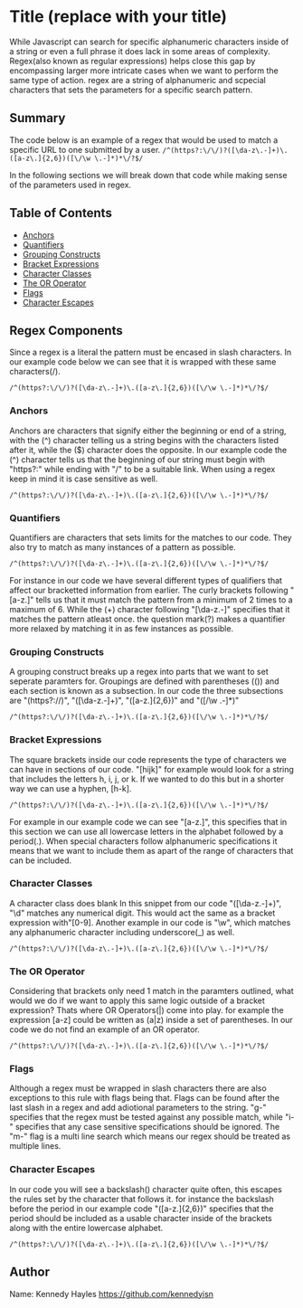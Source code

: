 # Title (replace with your title)

While Javascript can search for specific alphanumeric characters inside of a string or even a full phrase it does lack in some areas of complexity.  Regex(also known as regular expressions) helps close this gap by encompassing larger more intricate cases when we want to perform the same type of action. regex are a string of alphanumeric and scpecial characters that sets the parameters for a specific search pattern.

## Summary

The code below is an example of a regex that would be used to match a specific URL to one submitted by a user.
`/^(https?:\/\/)?([\da-z\.-]+)\.([a-z\.]{2,6})([\/\w \.-]*)*\/?$/`

In the following sections we will break down that code while making sense of the parameters used in regex.

## Table of Contents

- [Anchors](#anchors)
- [Quantifiers](#quantifiers)
- [Grouping Constructs](#grouping-constructs)
- [Bracket Expressions](#bracket-expressions)
- [Character Classes](#character-classes)
- [The OR Operator](#the-or-operator)
- [Flags](#flags)
- [Character Escapes](#character-escapes)

## Regex Components
Since a regex is a literal the pattern must be encased in slash characters. In our example code below we can see that it is wrapped with these same characters(/).

`/^(https?:\/\/)?([\da-z\.-]+)\.([a-z\.]{2,6})([\/\w \.-]*)*\/?$/`

### Anchors

Anchors are characters that signify either the beginning or end of a string, with the (^) character telling us a string begins with the characters listed after it, while the ($) character does the opposite. In our example code the (^) character tells us that the beginning of our string must begin with "https?:" while ending with "/" to be a suitable link. When using a regex keep in mind it is case sensitive as well.

`/^(https?:\/\/)?([\da-z\.-]+)\.([a-z\.]{2,6})([\/\w \.-]*)*\/?$/`

### Quantifiers

Quantifiers are characters that sets limits for the matches to our code. They also try to match as many instances of a pattern as possible. 

`/^(https?:\/\/)?([\da-z\.-]+)\.([a-z\.]{2,6})([\/\w \.-]*)*\/?$/`

For instance in our code we have several different types of qualifiers that affect our bracketted information from earlier. The curly brackets following "[a-z\.]"  tells us that it must match the pattern from a minimum of 2 times to a maximum of 6. While the (+) character following "[\da-z\.-]" specifies that it matches the pattern atleast once. the question mark(?) makes a quantifier more relaxed by matching it in as few instances as possible.

### Grouping Constructs

A grouping construct breaks up a regex into parts that we want to set seperate paramters for. Groupings are defined with parentheses (()) and each section is known as a subsection. In our code the  three subsections are "(https?:\/\/)", "([\da-z\.-]+)", "([a-z\.]{2,6})" and "([\/\w \.-]*)"

`/^(https?:\/\/)?([\da-z\.-]+)\.([a-z\.]{2,6})([\/\w \.-]*)*\/?$/`


### Bracket Expressions

The square brackets inside our code represents the type of characters we can have in sections of our code. "[hijk]" for example would look for a string that includes the letters h, i, j, or k. If we wanted to do this but in a shorter way we can use a hyphen, [h-k]. 

`/^(https?:\/\/)?([\da-z\.-]+)\.([a-z\.]{2,6})([\/\w \.-]*)*\/?$/`

For example in our example code we can see "[a-z\.]", this specifies that in this section we can use all lowercase letters in the alphabet followed by a period(.). When special characters follow alphanumeric specifications it means that we want to include them as apart of the range of characters that can be included.

### Character Classes

A character class does blank
In this snippet from our code "([\da-z\.-]+)", "\d" matches any numerical digit. This would act the same as a bracket expression with"[0-9]. Another example in our code is "\w", which matches any alphanumeric character including underscore(_) as well.

`/^(https?:\/\/)?([\da-z\.-]+)\.([a-z\.]{2,6})([\/\w \.-]*)*\/?$/`

### The OR Operator

Considering that brackets only need 1 match in the paramters outlined, what would we do if we want to apply this same logic outside of a bracket expression? Thats where OR Operators(|) come into play. for example the expression [a-z] could be written as (a|z) inside a set of parentheses. In our code we do not find an example of an OR operator.

`/^(https?:\/\/)?([\da-z\.-]+)\.([a-z\.]{2,6})([\/\w \.-]*)*\/?$/`

### Flags

Although a regex must be wrapped in slash characters there are also exceptions to this rule with flags being that. Flags can be found after the last slash in a regex and add adiotional parameters to the string. "g-" specifies that the regex must be tested against any possible match, while "i-" specifies that any case sensitive specifications should be ignored. The "m-" flag is a multi line search which means our regex should be treated as multiple lines.

### Character Escapes

In our code you will see a backslash(\) character quite often, this escapes the rules set by the character that follows it. for instance the backslash before the period in our example code "([a-z\.]{2,6})" specifies that the period should be included as a usable character inside of the brackets along with the entire lowercase alphabet.

`/^(https?:\/\/)?([\da-z\.-]+)\.([a-z\.]{2,6})([\/\w \.-]*)*\/?$/`

## Author

Name: Kennedy Hayles
https://github.com/kennedyisn
